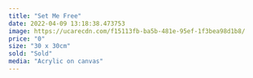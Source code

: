 ```yaml
---
title: "Set Me Free"
date: 2022-04-09 13:18:38.473753
image: https://ucarecdn.com/f15113fb-ba5b-481e-95ef-1f3bea98d1b8/
price: "0"
size: "30 x 30cm"
sold: "Sold"
media: "Acrylic on canvas"
---
```


